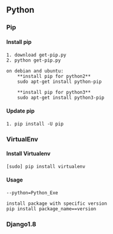 ## Python ##


### Pip ###

#### Install pip ####
    1. download get-pip.py
    2. python get-pip.py

    on debian and ubuntu:
        **install pip for python2** 
        sudo apt-get install python-pip

        **install pip for python3** 
        sudo apt-get install python3-pip
    

#### Update pip ####
    1. pip install -U pip



### VirtualEnv ###


#### Install Virtualenv ####
    
    [sudo] pip install virtualenv


#### Usage ####
    
    --python=Python_Exe

    install package with specific version
    pip install package_name==version
    

### Django1.8 ###




